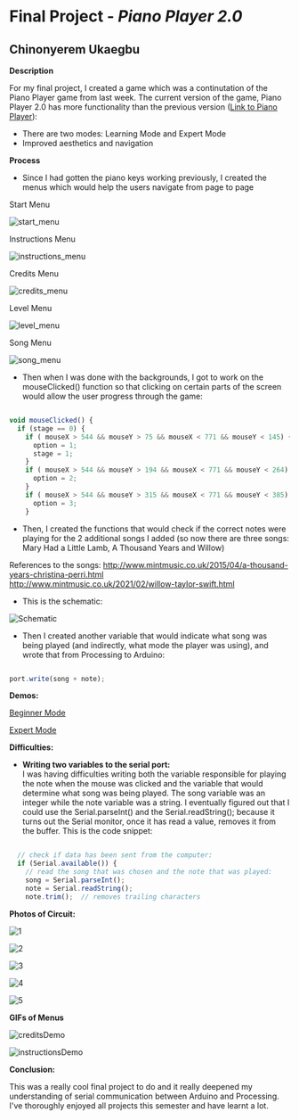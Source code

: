 # Final Project - *Piano Player 2.0*

## Chinonyerem Ukaegbu

**Description**

For my final project, I created a game which was a continutation of the Piano Player game from last week.
The current version of the game, Piano Player 2.0 has more functionality than the previous version ([Link to Piano Player](https://github.com/ChinoUkaegbu/IntrotoIM/tree/main/April13)):

+ There are two modes: Learning Mode and Expert Mode
+ Improved aesthetics and navigation

**Process**

+ Since I had gotten the piano keys working previously, I created the menus which would help the users navigate from page to page

Start Menu

![start_menu](images/start_menu.png)

Instructions Menu

![instructions_menu](images/instructions_menu.png)

Credits Menu

![credits_menu](images/credits_menu.png)

Level Menu

![level_menu](images/level_menu.png)

Song Menu

![song_menu](images/song_menu.png)

+ Then when I was done with the backgrounds, I got to work on the mouseClicked() function so that clicking on certain parts of the screen would allow the user progress through the game:

```js

void mouseClicked() {
  if (stage == 0) {
    if ( mouseX > 544 && mouseY > 75 && mouseX < 771 && mouseY < 145) { // start
      option = 1;
      stage = 1;
    }
    if ( mouseX > 544 && mouseY > 194 && mouseX < 771 && mouseY < 264) { // instructions
      option = 2;
    }
    if ( mouseX > 544 && mouseY > 315 && mouseX < 771 && mouseY < 385) { // credits
      option = 3;
    }

```

+ Then, I created the functions that would check if the correct notes were playing for the 2 additional songs I added (so now there are three songs: Mary Had a Little Lamb, A Thousand Years and Willow)

References to the songs: http://www.mintmusic.co.uk/2015/04/a-thousand-years-christina-perri.html \
http://www.mintmusic.co.uk/2021/02/willow-taylor-swift.html

+ This is the schematic:

![Schematic](images/board/Screenshot%20(406).jpeg)

+ Then I created another variable that would indicate what song was being played (and indirectly, what mode the player was using), and wrote that from Processing to Arduino:

```js

port.write(song + note);

```

**Demos:**

[Beginner Mode](https://youtu.be/1cOGh1KPvyQ)

[Expert Mode](https://youtu.be/iVKGm5_vhDQ)

**Difficulties:**

+ **Writing two variables to the serial port:**\
I was having difficulties writing both the variable responsible for playing the note when the mouse was clicked and the variable that would determine what song was being played. The song variable was an integer while the note variable was a string. I eventually figured out that I could use the Serial.parseInt() and the Serial.readString(); because it turns out the Serial monitor, once it has read a value, removes it from the buffer. This is the code snippet:

```js

  // check if data has been sent from the computer:
  if (Serial.available()) {
    // read the song that was chosen and the note that was played:
    song = Serial.parseInt();
    note = Serial.readString();
    note.trim();  // removes trailing characters

```

**Photos of Circuit:**

![1](images/board/Screenshot%20(407).jpeg)

![2](images/board/Screenshot%20(408).jpeg)

![3](images/board/Screenshot%20(409).jpeg)

![4](images/board/Screenshot%20(410).jpeg)

![5](images/board/Screenshot%20(411).jpg)


**GIFs of Menus**

![creditsDemo](images/credits_demo.gif)

![instructionsDemo](images/instructions_demo.gif)

**Conclusion:**

This was a really cool final project to do and it really deepened my understanding of serial communication between Arduino and Processing. I've thoroughly enjoyed all projects this semester and have learnt a lot.
